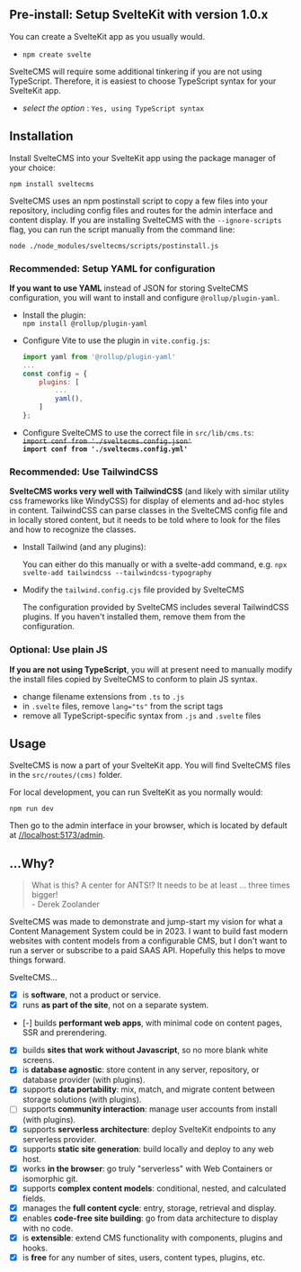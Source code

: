 ## Pre-install: Setup SvelteKit with version 1.0.x

You can create a SvelteKit app as you usually would.

* `npm create svelte`

SvelteCMS will require some additional tinkering if you are not using TypeScript.
Therefore, it is easiest to choose TypeScript syntax for your SvelteKit app.

* *select the option* :  `Yes, using TypeScript syntax`

## Installation

Install SvelteCMS into your SvelteKit app using the package manager of your choice:

`npm install sveltecms`

SvelteCMS uses an npm postinstall script to copy a few files into your repository,
including config files and routes for the admin interface and content display.
If you are installing SvelteCMS with the `--ignore-scripts` flag, you can run
the script manually from the command line:

`node ./node_modules/sveltecms/scripts/postinstall.js`


### Recommended: Setup YAML for configuration

**If you want to use YAML** instead of JSON for storing SvelteCMS configuration,
you will want to install and configure `@rollup/plugin-yaml`.

* Install the plugin: \
    `npm install @rollup/plugin-yaml`

* Configure Vite to use the plugin in `vite.config.js`:

    ``` js
    import yaml from '@rollup/plugin-yaml'
    ...
    const config = {
        plugins: [
            ...
            yaml(),
        ]
    };
    ```

* Configure SvelteCMS to use the correct file in `src/lib/cms.ts`: \
    ~~`import conf from './sveltecms.config.json'`~~ \
    **`import conf from './sveltecms.config.yml'`**


### Recommended: Use TailwindCSS

**SvelteCMS works very well with TailwindCSS** (and likely with similar utility css
frameworks like WindyCSS) for display of elements and ad-hoc styles in content.
TailwindCSS can parse classes in the SvelteCMS config file and in locally stored content,
but it needs to be told where to look for the files and how to recognize the classes.

* Install Tailwind (and any plugins):

    You can either do this manually or with a svelte-add command, e.g.
    `npx svelte-add tailwindcss --tailwindcss-typography`

* Modify the `tailwind.config.cjs` file provided by SvelteCMS

    The configuration provided by SvelteCMS includes several TailwindCSS plugins.
    If you haven't installed them, remove them from the configuration.


### Optional: Use plain JS

**If you are not using TypeScript**, you will at present need to manually modify
the install files copied by SvelteCMS to conform to plain JS syntax.

* change filename extensions from `.ts` to `.js`
* in `.svelte` files, remove `lang="ts"` from the script tags
* remove all TypeScript-specific syntax from `.js` and `.svelte` files


## Usage

SvelteCMS is now a part of your SvelteKit app. You will find SvelteCMS files in the
`src/routes/(cms)` folder.

For local development, you can run SvelteKit as you normally would:

`npm run dev`

Then go to the admin interface in your browser, which is located by default at
[//localhost:5173/admin](//localhost:5173/admin).

## ...Why?

> What is this? A center for ANTS!? It needs to be at least ... three times bigger! \
  \- Derek Zoolander

SvelteCMS was made to demonstrate and jump-start my vision for what a Content Management
System could be in 2023. I want to build fast modern websites with content models from a
configurable CMS, but I don't want to run a server or subscribe to a paid SAAS API.
Hopefully this helps to move things forward.

SvelteCMS...

* [x] is **software**, not a product or service.
* [x] runs **as part of the site**, not on a separate system.
* [-] builds **performant web apps**, with minimal code on content pages, SSR and prerendering.
* [x] builds **sites that work without Javascript**, so no more blank white screens.
* [x] is **database agnostic**: store content in any server, repository, or database provider (with plugins).
* [x] supports **data portability**: mix, match, and migrate content between storage solutions (with plugins).
* [ ] supports **community interaction**: manage user accounts from install (with plugins).
* [x] supports **serverless architecture**: deploy SvelteKit endpoints to any serverless provider.
* [x] supports **static site generation**: build locally and deploy to any web host.
* [x] works **in the browser**: go truly "serverless" with Web Containers or isomorphic git.
* [x] supports **complex content models**: conditional, nested, and calculated fields.
* [x] manages the **full content cycle**: entry, storage, retrieval and display.
* [x] enables **code-free site building**: go from data architecture to display with no code.
* [x] is **extensible**: extend CMS functionality with components, plugins and hooks.
* [x] is **free** for any number of sites, users, content types, plugins, etc.
